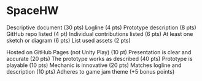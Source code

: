 # SpaceHW

Descriptive document (30 pts)
Logline (4 pts)
Prototype description (8 pts)
GitHub repo listed (4 pt)
Individual contributions listed (6 pts)
At least one sketch or diagram (6 pts)
List used assets (2 pts)

Hosted on GitHub Pages (not Unity Play) (10 pt)
Presentation is clear and accurate (20 pts)
The prototype works as described (40 pts)
Prototype is playable (10 pts)
Mechanic is innovative (20 pts)
Matches logline and description (10 pts)
Adheres to game jam theme (+5 bonus points)

